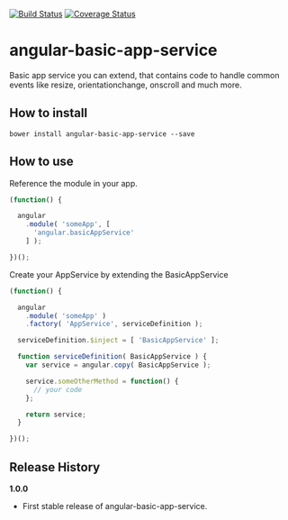 [![Build Status](https://travis-ci.org/sullinger/angular-basic-app-service.svg?branch=master)](https://travis-ci.org/sullinger/angular-basic-app-service) [![Coverage Status](https://coveralls.io/repos/sullinger/angular-basic-app-service/badge.svg?branch=master)](https://coveralls.io/r/sullinger/angular-basic-app-service?branch=master)
# angular-basic-app-service

Basic app service you can extend, that contains code to handle common events like resize, orientationchange, onscroll and much more.


## How to install

```
bower install angular-basic-app-service --save
```


## How to use

Reference the module in your app.

```javascript
(function() {

  angular
    .module( 'someApp', [
      'angular.basicAppService'
    ] );

})();
```

Create your AppService by extending the BasicAppService

```javascript
(function() {

  angular
    .module( 'someApp' )
    .factory( 'AppService', serviceDefinition );

  serviceDefinition.$inject = [ 'BasicAppService' ];

  function serviceDefinition( BasicAppService ) {
    var service = angular.copy( BasicAppService );

    service.someOtherMethod = function() {
      // your code
    };

    return service;
  }

})();
```


## Release History

__1.0.0__

  * First stable release of angular-basic-app-service.
